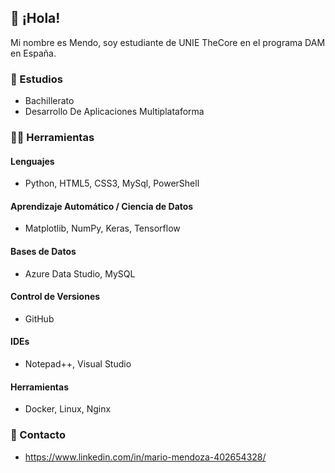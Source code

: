 ## 👋 ¡Hola!
Mi nombre es Mendo, soy estudiante de UNIE TheCore en el programa DAM en España. 

### 📝 Estudios
- Bachillerato 
- Desarrollo De Aplicaciones Multiplataforma
  
### 👨‍💻 Herramientas
#### Lenguajes
- Python, HTML5, CSS3, MySql, PowerShell

#### Aprendizaje Automático / Ciencia de Datos
- Matplotlib, NumPy, Keras, Tensorflow
  
#### Bases de Datos
- Azure Data Studio, MySQL

#### Control de Versiones
- GitHub

#### IDEs
- Notepad++, Visual Studio

#### Herramientas
- Docker, Linux, Nginx

### 📱 Contacto
- https://www.linkedin.com/in/mario-mendoza-402654328/
